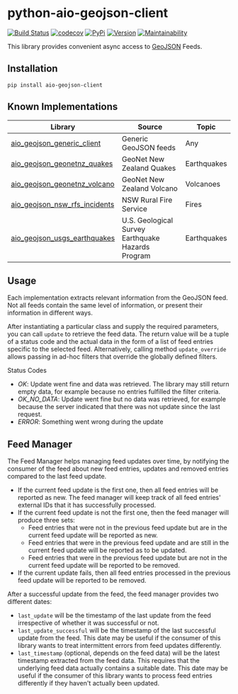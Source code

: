 # python-aio-geojson-client

[![Build Status](https://img.shields.io/github/actions/workflow/status/exxamalte/python-aio-geojson-client/ci.yaml)](https://github.com/exxamalte/python-aio-geojson-client/actions/workflows/ci.yaml)
[![codecov](https://codecov.io/gh/exxamalte/python-aio-geojson-client/branch/master/graph/badge.svg?token=FHM8U3HT33)](https://codecov.io/gh/exxamalte/python-aio-geojson-client)
[![PyPi](https://img.shields.io/pypi/v/aio-geojson-client.svg)](https://pypi.python.org/pypi/aio-geojson-client)
[![Version](https://img.shields.io/pypi/pyversions/aio-geojson-client.svg)](https://pypi.python.org/pypi/aio-geojson-client)
[![Maintainability](https://api.codeclimate.com/v1/badges/4f7b12fe27fc845b5712/maintainability)](https://codeclimate.com/github/exxamalte/python-aio-geojson-client/maintainability)

This library provides convenient async access to 
[GeoJSON](https://tools.ietf.org/html/rfc7946) Feeds.

## Installation
`pip install aio-geojson-client`

## Known Implementations

| Library  | Source  | Topic  |
|----------|---------|--------|
| [aio_geojson_generic_client](https://github.com/exxamalte/python-aio-geojson-generic-client)       | Generic GeoJSON feeds                             | Any         |
| [aio_geojson_geonetnz_quakes](https://github.com/exxamalte/python-aio-geojson-geonetnz-quakes)     | GeoNet New Zealand Quakes                         | Earthquakes |
| [aio_geojson_geonetnz_volcano](https://github.com/exxamalte/python-aio-geojson-geonetnz-volcano)   | GeoNet New Zealand Volcano                        | Volcanoes   |
| [aio_geojson_nsw_rfs_incidents](https://github.com/exxamalte/python-aio-geojson-nsw-rfs-incidents) | NSW Rural Fire Service                            | Fires       |
| [aio_geojson_usgs_earthquakes](https://github.com/exxamalte/python-aio-geojson-usgs-earthquakes)   | U.S. Geological Survey Earthquake Hazards Program | Earthquakes |

## Usage
Each implementation extracts relevant information from the GeoJSON feed. Not 
all feeds contain the same level of information, or present their information 
in different ways.

After instantiating a particular class and supply the required parameters, you 
can call `update` to retrieve the feed data. The return value will be a tuple 
of a status code and the actual data in the form of a list of feed entries 
specific to the selected feed.
Alternatively, calling method `update_override` allows passing in ad-hoc filters
that override the globally defined filters.

Status Codes
* _OK_: Update went fine and data was retrieved. The library may still 
  return empty data, for example because no entries fulfilled the filter 
  criteria.
* _OK_NO_DATA_: Update went fine but no data was retrieved, for example 
  because the server indicated that there was not update since the last request.
* _ERROR_: Something went wrong during the update

## Feed Manager

The Feed Manager helps managing feed updates over time, by notifying the 
consumer of the feed about new feed entries, updates and removed entries 
compared to the last feed update.

* If the current feed update is the first one, then all feed entries will be 
  reported as new. The feed manager will keep track of all feed entries' 
  external IDs that it has successfully processed.
* If the current feed update is not the first one, then the feed manager will 
  produce three sets:
  * Feed entries that were not in the previous feed update but are in the 
    current feed update will be reported as new.
  * Feed entries that were in the previous feed update and are still in the 
    current feed update will be reported as to be updated.
  * Feed entries that were in the previous feed update but are not in the 
    current feed update will be reported to be removed.
* If the current update fails, then all feed entries processed in the previous
  feed update will be reported to be removed.

After a successful update from the feed, the feed manager provides two
different dates:

* `last_update` will be the timestamp of the last update from the feed 
  irrespective of whether it was successful or not.
* `last_update_successful` will be the timestamp of the last successful update 
  from the feed. This date may be useful if the consumer of this library wants 
  to treat intermittent errors from feed updates differently.
* `last_timestamp` (optional, depends on the feed data) will be the latest 
  timestamp extracted from the feed data. 
  This requires that the underlying feed data actually contains a suitable 
  date. This date may be useful if the consumer of this library wants to 
  process feed entries differently if they haven't actually been updated.
